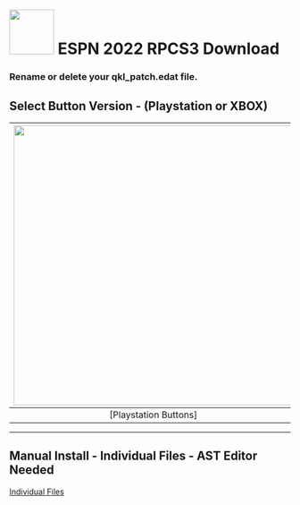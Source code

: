 # <img width="80" src="https://github.com/dylanhale/ScorebugMods/blob/main/assets/images/ESPN20-22.png"> ESPN 2022 RPCS3 Download

### Rename or delete your qkl_patch.edat file.

## Select Button Version - (Playstation or XBOX)
| <img width="500" src="https://github.com/dylanhale/ScorebugMods/blob/main/assets/images/PlaystationC.png">  | <img width="500" src="https://github.com/dylanhale/ScorebugMods/blob/main/assets/images/XboxC.png">
|:---:|:---:|
| [Playstation Buttons] | [XBOX Buttons] |

---------
## Manual Install - Individual Files - AST Editor Needed
[Individual Files](https://www.mediafire.com/file/to0rovuw9i5d1i5/ESPN22-Individual.rar/file)

